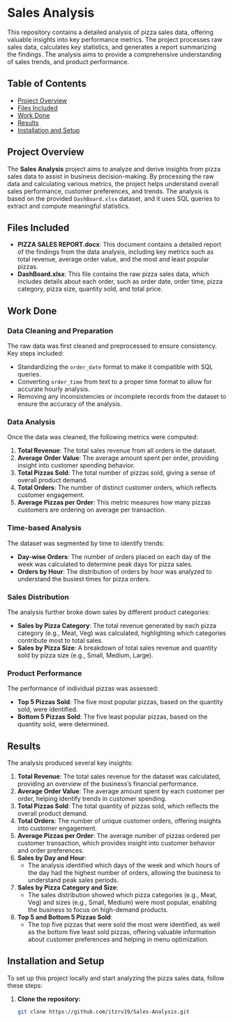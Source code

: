 # Sales Analysis

This repository contains a detailed analysis of pizza sales data, offering valuable insights into key performance metrics. The project processes raw sales data, calculates key statistics, and generates a report summarizing the findings. The analysis aims to provide a comprehensive understanding of sales trends, and product performance.

## Table of Contents
- [Project Overview](#project-overview)
- [Files Included](#files-included)
- [Work Done](#work-done)
- [Results](#results)
- [Installation and Setup](#installation-and-setup)

  
## Project Overview

The **Sales Analysis** project aims to analyze and derive insights from pizza sales data to assist in business decision-making. By processing the raw data and calculating various metrics, the project helps understand overall sales performance, customer preferences, and trends. The analysis is based on the provided `DashBoard.xlsx` dataset, and it uses SQL queries to extract and compute meaningful statistics.

## Files Included

- **PIZZA SALES REPORT.docx**: This document contains a detailed report of the findings from the data analysis, including key metrics such as total revenue, average order value, and the most and least popular pizzas.
- **DashBoard.xlsx**: This file contains the raw pizza sales data, which includes details about each order, such as order date, order time, pizza category, pizza size, quantity sold, and total price.

## Work Done

### Data Cleaning and Preparation
The raw data was first cleaned and preprocessed to ensure consistency. Key steps included:
- Standardizing the `order_date` format to make it compatible with SQL queries.
- Converting `order_time` from text to a proper time format to allow for accurate hourly analysis.
- Removing any inconsistencies or incomplete records from the dataset to ensure the accuracy of the analysis.

### Data Analysis
Once the data was cleaned, the following metrics were computed:
1. **Total Revenue**: The total sales revenue from all orders in the dataset.
2. **Average Order Value**: The average amount spent per order, providing insight into customer spending behavior.
3. **Total Pizzas Sold**: The total number of pizzas sold, giving a sense of overall product demand.
4. **Total Orders**: The number of distinct customer orders, which reflects customer engagement.
5. **Average Pizzas per Order**: This metric measures how many pizzas customers are ordering on average per transaction.

### Time-based Analysis
The dataset was segmented by time to identify trends:
- **Day-wise Orders**: The number of orders placed on each day of the week was calculated to determine peak days for pizza sales.
- **Orders by Hour**: The distribution of orders by hour was analyzed to understand the busiest times for pizza orders.

### Sales Distribution
The analysis further broke down sales by different product categories:
- **Sales by Pizza Category**: The total revenue generated by each pizza category (e.g., Meat, Veg) was calculated, highlighting which categories contribute most to total sales.
- **Sales by Pizza Size**: A breakdown of total sales revenue and quantity sold by pizza size (e.g., Small, Medium, Large).
  
### Product Performance
The performance of individual pizzas was assessed:
- **Top 5 Pizzas Sold**: The five most popular pizzas, based on the quantity sold, were identified.
- **Bottom 5 Pizzas Sold**: The five least popular pizzas, based on the quantity sold, were determined.

## Results

The analysis produced several key insights:

1. **Total Revenue**: The total sales revenue for the dataset was calculated, providing an overview of the business’s financial performance.
2. **Average Order Value**: The average amount spent by each customer per order, helping identify trends in customer spending.
3. **Total Pizzas Sold**: The total quantity of pizzas sold, which reflects the overall product demand.
4. **Total Orders**: The number of unique customer orders, offering insights into customer engagement.
5. **Average Pizzas per Order**: The average number of pizzas ordered per customer transaction, which provides insight into customer behavior and order preferences.
6. **Sales by Day and Hour**: 
   - The analysis identified which days of the week and which hours of the day had the highest number of orders, allowing the business to understand peak sales periods.
7. **Sales by Pizza Category and Size**: 
   - The sales distribution showed which pizza categories (e.g., Meat, Veg) and sizes (e.g., Small, Medium) were most popular, enabling the business to focus on high-demand products.
8. **Top 5 and Bottom 5 Pizzas Sold**: 
   - The top five pizzas that were sold the most were identified, as well as the bottom five least sold pizzas, offering valuable information about customer preferences and helping in menu optimization.

## Installation and Setup

To set up this project locally and start analyzing the pizza sales data, follow these steps:

1. **Clone the repository:**
   ```bash
   git clone https://github.com/itzrv19/Sales-Analysis.git
